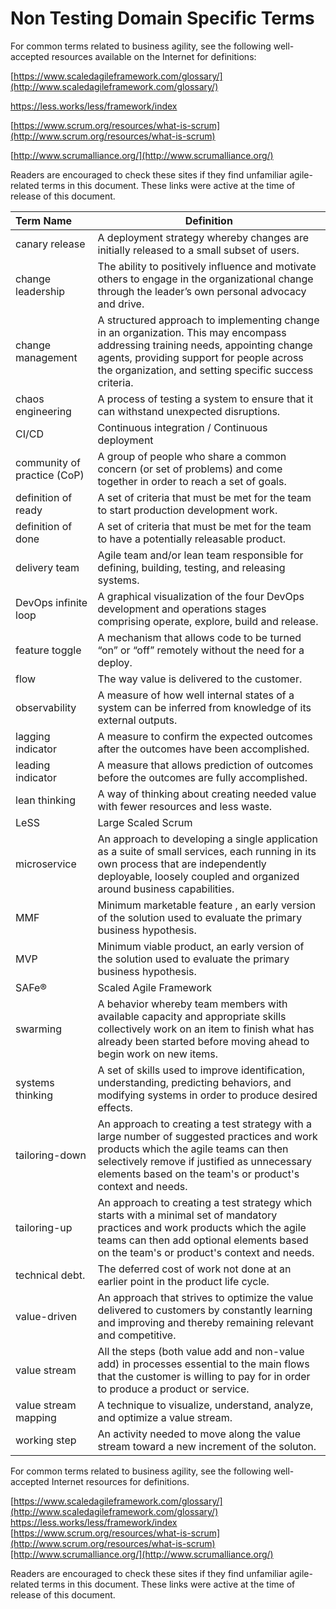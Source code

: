 # Non Testing Domain Specific Terms

For common terms related to business agility, see the following well-accepted resources available on the Internet for definitions:

[https://www.scaledagileframework.com/glossary/](http://www.scaledagileframework.com/glossary/)

https://less.works/less/framework/index

[https://www.scrum.org/resources/what-is-scrum](http://www.scrum.org/resources/what-is-scrum)

[http://www.scrumalliance.org/](http://www.scrumalliance.org/)

Readers are encouraged to check these sites if they find unfamiliar agile-related terms in this document. These links were active at the time of release of this document.

| Term Name        | Definition   |
|:---------------- |--------------|
| canary release   | A deployment strategy whereby changes are initially released to a small subset of users. |
| change leadership| The ability to positively influence and motivate others to engage in the organizational change through the leader’s own personal advocacy and drive.  |
| change management| A structured approach to implementing change in an organization. This may encompass addressing training needs, appointing change agents, providing support for people across the organization, and setting specific success criteria.|
| chaos engineering| A process of testing a system to ensure that it can withstand unexpected disruptions. |
| CI/CD | Continuous integration / Continuous deployment |
| community of practice (CoP) | A group of people who share a common concern (or set of problems) and come together in order to reach a set of goals. |
| definition of ready         | A set of criteria that must be met for the team to start production development work.|
| definition of done          | A set of criteria that must be met for the team to have a potentially releasable product. |
| delivery team    | Agile team and/or lean team responsible for defining, building, testing, and releasing systems. |
| DevOps infinite loop        | A graphical visualization of the four DevOps development and operations stages comprising operate, explore, build and release.         |
| feature toggle   | A mechanism that allows code to be turned “on” or “off” remotely without the need for a deploy.  |
| flow  | The way value is delivered to the customer.   |
| observability    | A measure of how well internal states of a system can be inferred from knowledge of its external outputs. |
| lagging indicator| A measure to confirm the expected outcomes after the outcomes have been accomplished. |
| leading indicator| A measure that allows prediction of outcomes before the outcomes are fully accomplished. |
| lean thinking    | A way of thinking about creating needed value with fewer resources and less waste. |
| LeSS  | Large Scaled Scrum      |
| microservice     | An approach to developing a single application as a suite of small services, each running in its own process that are independently deployable, loosely coupled and organized around business capabilities. |
| MMF   | Minimum marketable feature , an early version of the solution used to evaluate the primary business hypothesis. |
| MVP   | Minimum viable product, an early version of the solution used to evaluate the primary business hypothesis. |
| SAFe® | Scaled Agile Framework  |
| swarming         | A behavior whereby team members with available capacity and appropriate skills collectively work on an item to finish what has already been started before moving ahead to begin work on new items. |
| systems thinking | A set of skills used to improve identification, understanding, predicting behaviors, and modifying systems in order to produce desired effects.   |
| tailoring-down   | An approach to creating a test strategy with a large number of suggested practices and work products which the agile teams can then selectively remove if justified as unnecessary elements based on the team's or product's context and needs. |
| tailoring-up     | An approach to creating a test strategy which starts with a minimal set of mandatory practices and work products which the agile teams can then add optional elements based on the team's or product's context and needs. |
| technical debt.  | The deferred cost of work not done at an earlier point in the product life cycle. |
| value-driven     | An approach that strives to optimize the value delivered to customers by constantly learning and improving and thereby remaining relevant and competitive. |
| value stream     | All the steps (both value add and non-value add) in processes essential to the main flows that the customer is willing to pay for in order to produce a product or service. |
| value stream mapping        | A technique to visualize, understand, analyze, and optimize a value stream. |
| working step     | An activity needed to move along the value stream toward a new increment of the soluton. |

For common terms related to business agility, see the following well-accepted Internet resources for definitions.

[https://www.scaledagileframework.com/glossary/](http://www.scaledagileframework.com/glossary/) https://less.works/less/framework/index [https://www.scrum.org/resources/what-is-scrum](http://www.scrum.org/resources/what-is-scrum)[http://www.scrumalliance.org/](http://www.scrumalliance.org/)

Readers are encouraged to check these sites if they find unfamiliar agile-related terms in this document. These links were active at the time of release of this document.